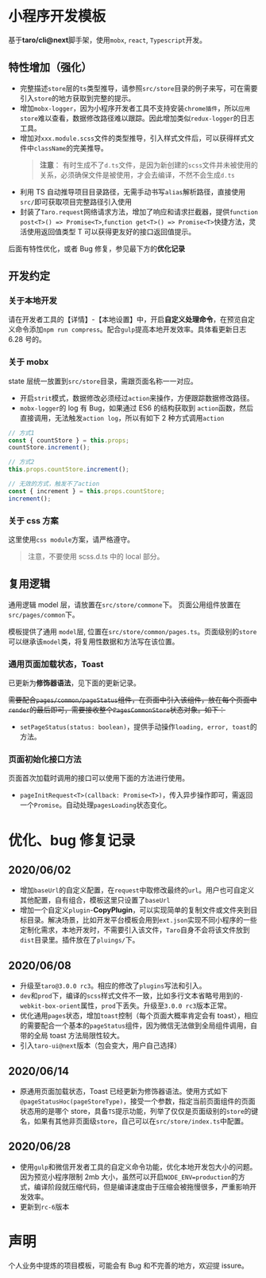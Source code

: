 # 小程序开发模板

基于**taro/cli@next**脚手架，使用`mobx`, `react`, `Typescript`开发。

## 特性增加（强化）

- 完整描述`store`层的`ts`类型推导，请参照`src/store`目录的例子来写，可在需要引入`store`的地方获取到完整的提示。
- 增加`mobx-logger`，因为小程序开发者工具不支持安装`chrome插件`，所以`应用store`难以查看，数据修改路径难以跟踪。因此增加类似`redux-logger`的日志工具。
- 增加对`xxx.module.scss`文件的类型推导，引入样式文件后，可以获得样式文件中`className`的完美推导。
  > **注意**： 有时生成不了`d.ts`文件，是因为新创建的`scss`文件并未被使用的关系，必须确保文件是被使用，才会去编译，不然不会生成`d.ts`
- 利用 TS 自动推导项目目录路径，无需手动书写`alias`解析路径，直接使用`src/`即可获取项目完整路径引入使用
- 封装了`Taro.request`网络请求方法，增加了响应和请求拦截器，提供`function post<T>() => Promise<T>`,`function get<T>() => Promise<T>`快捷方法，灵活使用返回值类型 T 可以获得更友好的接口返回值提示。

后面有特性优化，或者 Bug 修复，参见最下方的**优化记录**

## 开发约定

### 关于本地开发

请在开发者工具的【详情】-【本地设置】中，开启**自定义处理命令**，在预览自定义命令添加`npm run compress`。配合`gulp`提高本地开发效率。具体看更新日志 6.28 号的。

### 关于 mobx

state 层统一放置到`src/store`目录，需跟页面名称一一对应。

- 开启`strit`模式，数据修改必须经过`action`来操作，方便跟踪数据修改路径。
- `mobx-logger`的 log 有 Bug，如果通过 ES6 的结构获取到 `action`函数，然后直接调用，无法触发`action log`，所以有如下 2 种方式调用`action`

```js
// 方式1
const { countStore } = this.props;
countStore.increment();

// 方式2
this.props.countStore.increment();

// 无效的方式，触发不了action
const { increment } = this.props.countStore;
increment();
```

### 关于 css 方案

这里使用`css module`方案，请严格遵守。

> 注意，不要使用 scss.d.ts 中的 local 部分。

## 复用逻辑

通用逻辑 model 层，请放置在`src/store/commone`下。
页面公用组件放置在`src/pages/common`下。

模板提供了通用 `model`层, 位置在`src/store/common/pages.ts`。页面级别的`store`可以继承该`model`类，将复用性数据和方法写在该位置。

### 通用页面加载状态，Toast

已更新为**修饰器语法**，见下面的更新记录。

~~需要配合`pages/common/pageStatus`组件，在页面中引入该组件，放在每个页面中`render`的最后即可，需要接收整个`PagesCommonStore`状态对象。如下：~~

- `setPageStatus(status: boolean)`，提供手动操作`loading, error, toast`的方法。

### 页面初始化接口方法

页面首次加载时调用的接口可以使用下面的方法进行使用。

- `pageInitRequest<T>(callback: Promise<T>)`，传入异步操作即可，需返回一个`Promise`。自动处理`pagesLoading`状态变化。

# 优化、bug 修复记录

## 2020/06/02

- 增加`baseUrl`的自定义配置，在`request`中取修改最终的`url`。用户也可自定义其他配置，自有组合，模板这里只设置了`baseUrl`
- 增加一个自定义`plugin`-**CopyPlugin**，可以实现简单的复制文件或文件夹到目标目录。解决场景，比如开发平台模板会用到`ext.json`实现不同小程序的一些定制化需求，本地开发时，不需要引入该文件，`Taro`自身不会将该文件放到`dist`目录里。插件放在了`pluings/`下。

## 2020/06/08

- 升级至`taro@3.0.0 rc3`。相应的修改了`plugins`写法和引入。
- `dev`和`prod`下，编译的`scss`样式文件不一致，比如多行文本省略号用到的`-webkit-box-orient`属性，`prod`下丢失。升级至`3.0.0 rc3`版本正常。
- 优化通用`pages`状态，增加`toast`控制（每个页面大概率肯定会有 toast），相应的需要配合一个基本的`pageStatus`组件，因为微信无法做到全局组件调用，自带的全局 toast 方法局限性较大。
- 引入`taro-ui@next`版本（包会变大，用户自己选择）

## 2020/06/14

- 原通用页面加载状态，Toast 已经更新为修饰器语法。使用方式如下`@pageStatusHoc(pageStoreType)`，接受一个参数，指定当前页面组件的页面状态用的是哪个 store，具备`TS`提示功能，列举了仅仅是页面级别的`store`的键名，如果有其他非页面级`store`，自己可以在`src/store/index.ts`中配置。

## 2020/06/28

- 使用`gulp`和微信开发者工具的自定义命令功能，优化本地开发包大小的问题。因为预览小程序限制 2mb 大小，虽然可以开启`NODE_ENV=production`的方式，编译阶段就压缩代码，但是编译速度由于压缩会被拖慢很多，严重影响开发效率。
- 更新到`rc-6`版本

# 声明

个人业务中提炼的项目模板，可能会有 Bug 和不完善的地方，欢迎提 issure。
